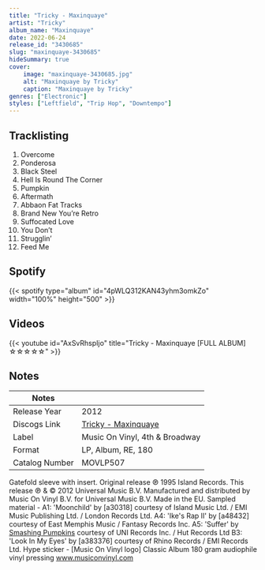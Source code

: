 ```yaml
---
title: "Tricky - Maxinquaye"
artist: "Tricky"
album_name: "Maxinquaye"
date: 2022-06-24
release_id: "3430685"
slug: "maxinquaye-3430685"
hideSummary: true
cover:
    image: "maxinquaye-3430685.jpg"
    alt: "Maxinquaye by Tricky"
    caption: "Maxinquaye by Tricky"
genres: ["Electronic"]
styles: ["Leftfield", "Trip Hop", "Downtempo"]
---
```

## Tracklisting
1. Overcome
2. Ponderosa
3. Black Steel
4. Hell Is Round The Corner
5. Pumpkin
6. Aftermath
7. Abbaon Fat Tracks
8. Brand New You’re Retro
9. Suffocated Love
10. You Don’t
11. Strugglin’
12. Feed Me
## Spotify
{{< spotify type="album" id="4pWLQ312KAN43yhm3omkZo" width="100%" height="500" >}}

## Videos
{{< youtube id="AxSvRhspIjo" title="Tricky - Maxinquaye [FULL ALBUM] ☆☆☆☆☆" >}}

## Notes
| Notes          |             |
| ---------------| ----------- |
| Release Year   | 2012 |
| Discogs Link   | [Tricky - Maxinquaye](https://www.discogs.com/release/3430685-Tricky-Maxinquaye) |
| Label          | Music On Vinyl, 4th & Broadway |
| Format         | LP, Album, RE, 180 |
| Catalog Number | MOVLP507 |

Gatefold sleeve with insert.  Original release ℗ 1995 Island Records. This release ℗ & © 2012 Universal Music B.V. Manufactured and distributed by Music On Vinyl B.V. for Universal Music B.V.  Made in the EU.  Sampled material - A1: 'Moonchild' by [a30318] courtesy of Island Music Ltd. / EMI Music Publishing Ltd. / London Records Ltd. A4: 'Ike's Rap II' by [a48432] courtesy of East Memphis Music / Fantasy Records Inc. A5: 'Suffer' by [Smashing Pumpkins](https://www.discogs.com/artist/28970-The-Smashing-Pumpkins) courtesy of UNI Records Inc. / Hut Records Ltd B3: 'Look In My Eyes' by [a383376] courtesy of Rhino Records / EMI Records Ltd.  Hype sticker - [Music On Vinyl logo] Classic Album 180 gram audiophile vinyl pressing www.musiconvinyl.com

